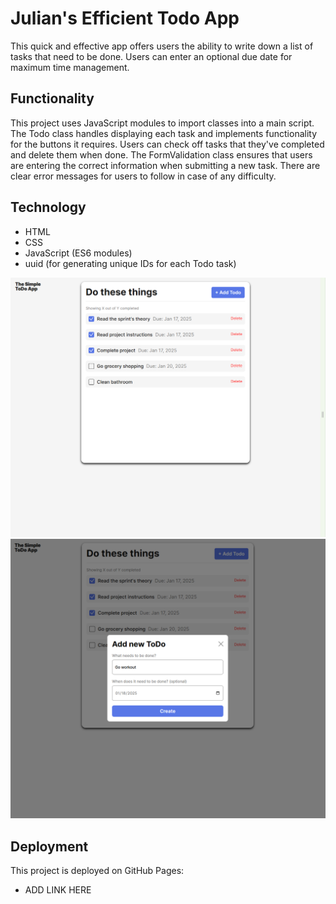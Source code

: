 # Julian's Efficient Todo App

This quick and effective app offers users the ability to write down a list of tasks that
need to be done. Users can enter an optional due date for maximum time management.

## Functionality

This project uses JavaScript modules to import classes into a main script.
The Todo class handles displaying each task and implements functionality for the buttons it requires.
Users can check off tasks that they've completed and delete them when done.
The FormValidation class ensures that users are entering the correct information when submitting a new
task. There are clear error messages for users to follow in case of any difficulty.

## Technology

- HTML
- CSS
- JavaScript (ES6 modules)
- uuid (for generating unique IDs for each Todo task)

![Todo App main screen](./images/project_7_img1.png)
![New Todo popup form](./images/project_7_img2.png)

## Deployment

This project is deployed on GitHub Pages:

- ADD LINK HERE
